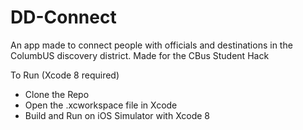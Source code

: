 # DD-Connect
An app made to connect people with officials and destinations in the ColumbUS discovery district. Made for the CBus Student Hack

To Run (Xcode 8 required)
- Clone the Repo
- Open the .xcworkspace file in Xcode
- Build and Run on iOS Simulator with Xcode 8
